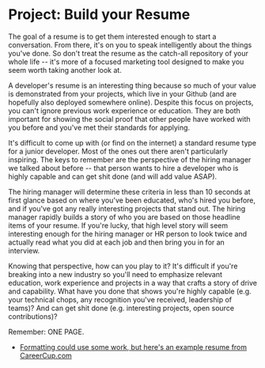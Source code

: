 # Project: Build your Resume

The goal of a resume is to get them interested enough to start a conversation.  From there, it's on you to speak intelligently about the things you've done. So don't treat the resume as the catch-all repository of your whole life -- it's more of a focused marketing tool designed to make you seem worth taking another look at.

A developer's resume is an interesting thing because so much of your value is demonstrated from your projects, which live in your Github (and are hopefully also deployed somewhere online).  Despite this focus on projects, you can't ignore previous work experience or education.  They are both important for showing the social proof that other people have worked with you before and you've met their standards for applying.  

It's difficult to come up with (or find on the internet) a standard resume type for a junior developer.  Most of the ones out there aren't particularly inspiring.  The keys to remember are the perspective of the hiring manager we talked about before -- that person wants to hire a developer who is highly capable and can get shit done (and will add value ASAP).  

The hiring manager will determine these criteria in less than 10 seconds at first glance based on where you've been educated, who's hired you before, and if you've got any really interesting projects that stand out.  The hiring manager rapidly builds a story of who you are based on those headline items of your resume.  If you're lucky, that high level story will seem interesting enough for the hiring manager or HR person to look twice and actually read what you did at each job and then bring you in for an interview.

Knowing that perspective, how can you play to it?  It's difficult if you're breaking into a new industry so you'll need to emphasize relevant education, work experience and projects in a way that crafts a story of drive and capability.  What have you done that shows you're highly capable (e.g. your technical chops, any recognition you've received, leadership of teams)? And can get shit done (e.g. interesting projects, open source contributions)?

Remember: ONE PAGE.

* [Formatting could use some work, but here's an example resume from CareerCup.com](http://www.careercup.com/resume)
